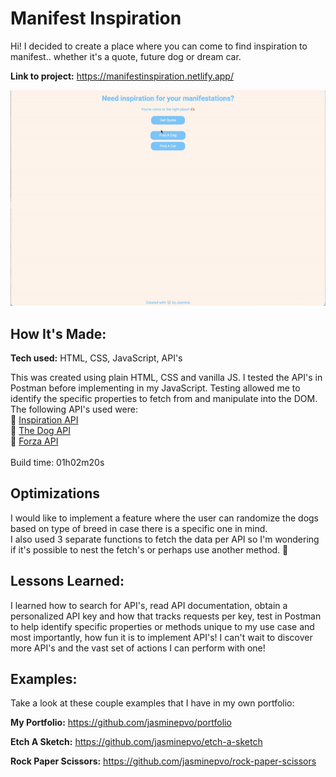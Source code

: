 # Manifest Inspiration

Hi! I decided to create a place where you can come to find inspiration to manifest.. whether it's a quote, future dog or dream car.

**Link to project:** https://manifestinspiration.netlify.app/

![](./assets/demo.gif)

## How It's Made:

**Tech used:** HTML, CSS, JavaScript, API's

This was created using plain HTML, CSS and vanilla JS. I tested the API's in Postman before implementing in my JavaScript. Testing allowed me to identify the specific properties to fetch from and manipulate into the DOM. The following API's used were: <br>
💬 [Inspiration API](https://api.goprogram.ai/inspiration/docs/)<br>
🐶 [The Dog API](https://thedogapi.com/)<br>
🚗 [Forza API](https://docs.forza-api.tk/)<br>
<br>
Build time: 01h02m20s

## Optimizations

I would like to implement a feature where the user can randomize the dogs based on type of breed in case there is a specific one in mind.<br>
I also used 3 separate functions to fetch the data per API so I'm wondering if it's possible to nest the fetch's or perhaps use another method. 🤔

## Lessons Learned:

I learned how to search for API's, read API documentation, obtain a personalized API key and how that tracks requests per key, test in Postman to help identify specific properties or methods unique to my use case and most importantly, how fun it is to implement API's! I can't wait to discover more API's and the vast set of actions I can perform with one!

## Examples:

Take a look at these couple examples that I have in my own portfolio:

**My Portfolio:** https://github.com/jasminepvo/portfolio

**Etch A Sketch:** https://github.com/jasminepvo/etch-a-sketch

**Rock Paper Scissors:** https://github.com/jasminepvo/rock-paper-scissors

